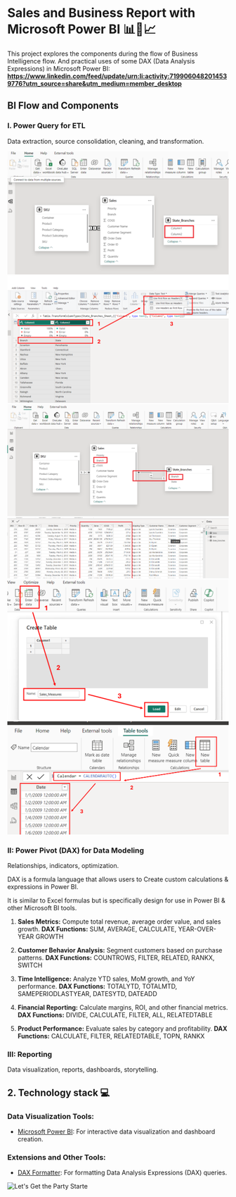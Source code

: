 # **Sales and Business Report with Microsoft Power BI 📊💼📈** 

This project explores the components during the flow of Business Intelligence flow. And practical uses of some DAX (Data Analysis Expressions) in Microsoft Power BI:
**https://www.linkedin.com/feed/update/urn:li:activity:7199060482014539776?utm_source=share&utm_medium=member_desktop**

<!-- ## 1. Project description 👇

### **_Development of KPI Dashboards and Reporting System, using Power Query, Power Pivot (DAX), and NLP tools._**

For this project I used a "Spotify App Reviews" dataset from [Kaggle](https://www.kaggle.com/datasets/mfaaris/spotify-app-reviews-2022). After being processed, the output was explored and saved in Tableau Public. -->

## BI Flow and Components

### I. Power Query for ETL
Data extraction, source consolidation, cleaning, and transformation.
<!-- **Example Preview**
#### Img 1 -->

![img_2](https://github.com/AndrewBavuels/Sales-and-Business-Report-with-Microsoft-Power-BI/blob/main/images/2.png)
![img_3](https://github.com/AndrewBavuels/Sales-and-Business-Report-with-Microsoft-Power-BI/blob/main/images/3.png)
![img_4](https://github.com/AndrewBavuels/Sales-and-Business-Report-with-Microsoft-Power-BI/blob/main/images/4.png)
![img_5.1](https://github.com/AndrewBavuels/Sales-and-Business-Report-with-Microsoft-Power-BI/blob/main/images/5.1.png)
![img_5.2](https://github.com/AndrewBavuels/Sales-and-Business-Report-with-Microsoft-Power-BI/blob/main/images/5.2.png)
![img_6](https://github.com/AndrewBavuels/Sales-and-Business-Report-with-Microsoft-Power-BI/blob/main/images/6.png)

### II: Power Pivot (DAX) for Data Modeling
Relationships, indicators, optimization.

DAX is a formula language that allows users to Create custom calculations & expressions in Power BI.

It is similar to Excel formulas but is specifically design for use in Power BI & other Microsoft BI tools.


1. **Sales Metrics:** Compute total revenue, average order value, and sales growth. **DAX Functions:** SUM, AVERAGE, CALCULATE, YEAR-OVER-YEAR GROWTH
 
2. **Customer Behavior Analysis:** Segment customers based on purchase patterns. **DAX Functions:** COUNTROWS, FILTER, RELATED, RANKX, SWITCH
 
3. **Time Intelligence:** Analyze YTD sales, MoM growth, and YoY performance. **DAX Functions:** TOTALYTD, TOTALMTD, SAMEPERIODLASTYEAR, DATESYTD, DATEADD
 
4. **Financial Reporting:** Calculate margins, ROI, and other financial metrics. **DAX Functions:** DIVIDE, CALCULATE, FILTER, ALL, RELATEDTABLE

5. **Product Performance:** Evaluate sales by category and profitability. **DAX Functions:** CALCULATE, FILTER, RELATEDTABLE, TOPN, RANKX

### III: Reporting
Data visualization, reports, dashboards, storytelling.
<!-- **Example Preview** -->

## **2. Technology stack 💻**

### Data Visualization Tools:
- [Microsoft Power BI](https://powerbi.microsoft.com/): For interactive data visualization and dashboard creation.

### Extensions and Other Tools:

- [DAX Formatter](https://www.daxformatter.com/): For formatting Data Analysis Expressions (DAX) queries.

![Let's Get the Party Starte](https://media.giphy.com/media/i79P9wUfnmPyo/giphy.gif)
